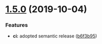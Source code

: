 # [1.5.0](https://github.com/Neovici/cosmoz-charts/compare/v1.4.0...v1.5.0) (2019-10-04)


### Features

* **ci:** adopted semantic release ([b6f3b95](https://github.com/Neovici/cosmoz-charts/commit/b6f3b95))

